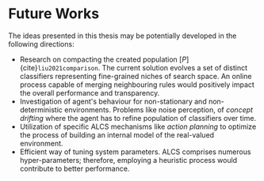 # Future Works
The ideas presented in this thesis may be potentially developed in the following directions:

- Research on compacting the created population $[P]$ {cite}`liu2021comparison`. The current solution evolves a set of distinct classifiers representing fine-grained niches of search space. An online process capable of merging neighbouring rules would positively impact the overall performance and transparency.
- Investigation of agent's behaviour for non-stationary and non-deterministic environments. Problems like noise perception, of _concept drifting_ where the agent has to refine population of classifiers over time.
- Utilization of specific ALCS mechanisms like _action planning_ to optimize the process of building an internal model of the real-valued environment. 
- Efficient way of tuning system parameters. ALCS comprises numerous hyper-parameters; therefore, employing a heuristic process would contribute to better performance. 
